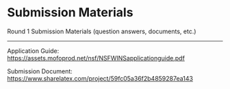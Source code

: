 # Submission Materials
Round 1 Submission Materials (question answers, documents, etc.)

---

Application Guide: https://assets.mofoprod.net/nsf/NSFWINSapplicationguide.pdf

Submission Document: https://www.sharelatex.com/project/59fc05a36f2b4859287ea143
